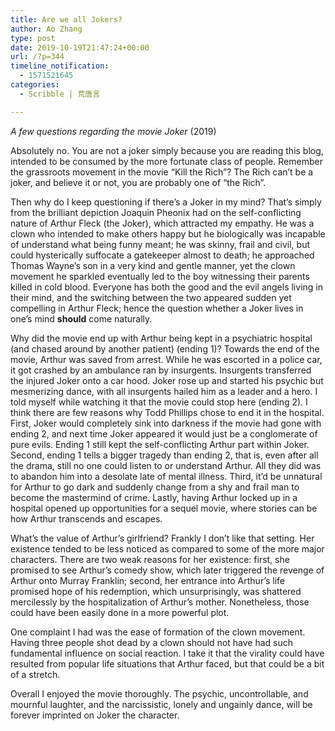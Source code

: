 ```yaml
---
title: Are we all Jokers?
author: Ao Zhang
type: post
date: 2019-10-19T21:47:24+00:00
url: /?p=344
timeline_notification:
  - 1571521645
categories:
  - Scribble | 荒唐言

---
```

_A few questions regarding the movie Joker_ (2019) 

Absolutely no. You are not a joker simply because you are reading this blog, intended to be consumed by the more fortunate class of people. Remember the grassroots movement in the movie &#8220;Kill the Rich&#8221;? The Rich can&#8217;t be a joker, and believe it or not, you are probably one of &#8220;the Rich&#8221;.

Then why do I keep questioning if there&#8217;s a Joker in my mind? That&#8217;s simply from the brilliant depiction Joaquin Pheonix had on the self-conflicting nature of Arthur Fleck (the Joker), which attracted my empathy. He was a clown who intended to make others happy but he biologically was incapable of understand what being funny meant; he was skinny, frail and civil, but could hysterically suffocate a gatekeeper almost to death; he approached Thomas Wayne&#8217;s son in a very kind and gentle manner, yet the clown movement he sparkled eventually led to the boy witnessing their parents killed in cold blood. Everyone has both the good and the evil angels living in their mind, and the switching between the two appeared sudden yet compelling in Arthur Fleck; hence the question whether a Joker lives in one&#8217;s mind **should** come naturally.

Why did the movie end up with Arthur being kept in a psychiatric hospital (and chased around by another patient) (ending 1)? Towards the end of the movie, Arthur was saved from arrest. While he was escorted in a police car, it got crashed by an ambulance ran by insurgents. Insurgents transferred the injured Joker onto a car hood. Joker rose up and started his psychic but mesmerizing dance, with all insurgents hailed him as a leader and a hero. I told myself while watching it that the movie could stop here (ending 2). I think there are few reasons why Todd Phillips chose to end it in the hospital. First, Joker would completely sink into darkness if the movie had gone with ending 2, and next time Joker appeared it would just be a conglomerate of pure evils. Ending 1 still kept the self-conflicting Arthur part within Joker. Second, ending 1 tells a bigger tragedy than ending 2, that is, even after all the drama, still no one could listen to or understand Arthur. All they did was to abandon him into a desolate late of mental illness. Third, it&#8217;d be unnatural for Arthur to go dark and suddenly change from a shy and frail man to become the mastermind of crime. Lastly, having Arthur locked up in a hospital opened up opportunities for a sequel movie, where stories can be how Arthur transcends and escapes. 

What&#8217;s the value of Arthur&#8217;s girlfriend? Frankly I don&#8217;t like that setting. Her existence tended to be less noticed as compared to some of the more major characters. There are two weak reasons for her existence: first, she promised to see Arthur&#8217;s comedy show, which later triggered the revenge of Arthur onto Murray Franklin; second, her entrance into Arthur&#8217;s life promised hope of his redemption, which unsurprisingly, was shattered mercilessly by the hospitalization of Arthur&#8217;s mother. Nonetheless, those could have been easily done in a more powerful plot.

One complaint I had was the ease of formation of the clown movement. Having three people shot dead by a clown should not have had such fundamental influence on social reaction. I take it that the virality could have resulted from popular life situations that Arthur faced, but that could be a bit of a stretch. 

Overall I enjoyed the movie thoroughly. The psychic, uncontrollable, and mournful laughter, and the narcissistic, lonely and ungainly dance, will be forever imprinted on Joker the character.

<div class="wp-block-image">
  <figure class="aligncenter size-large"><img decoding="async" src="https://ca-times.brightspotcdn.com/dims4/default/10ffd7a/2147483647/strip/true/crop/3200x1922+0+0/resize/840x505!/quality/90/?url=https%3A%2F%2Fca-times.brightspotcdn.com%2F4d%2Fdc%2Fad61fcda4551b9fc5612c7435ef7%2Fla-et-mn-tiff-movies-03.jpg" alt="" /></figure>
</div>